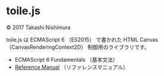 # toile.js
© 2017 Takashi Nishimura

toile.js は ECMAScript 6 （ES2015） で書かれた HTML Canvas （CanvasRenderingContext2D） 制御用のライブラリです。

* ECMAScript 6 Fundamentals （基本文法）
* [Reference Manual](https://github.com/TakashiNishimura/toile.js/blob/master/doc/reference.md) （リファレンスマニュアル）
